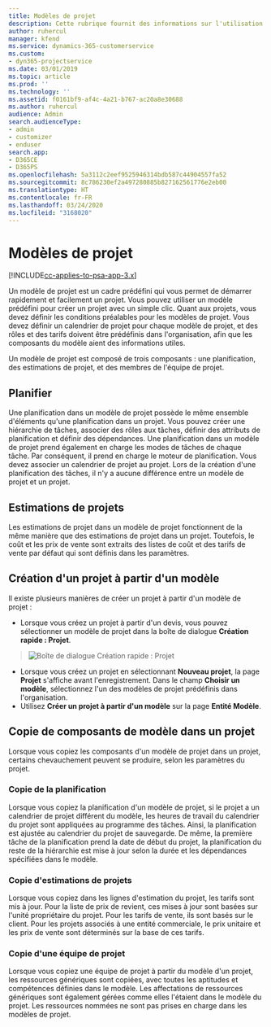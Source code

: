 ```yaml
---
title: Modèles de projet
description: Cette rubrique fournit des informations sur l'utilisation des modèles de projet pour un paramétrage rapide de projet.
author: ruhercul
manager: kfend
ms.service: dynamics-365-customerservice
ms.custom:
- dyn365-projectservice
ms.date: 03/01/2019
ms.topic: article
ms.prod: ''
ms.technology: ''
ms.assetid: f0161bf9-af4c-4a21-b767-ac20a8e30688
ms.author: ruhercul
audience: Admin
search.audienceType:
- admin
- customizer
- enduser
search.app:
- D365CE
- D365PS
ms.openlocfilehash: 5a3112c2eef9525946314bdb587c44904557fa52
ms.sourcegitcommit: 8c786230ef2a497280885b827162561776e2eb00
ms.translationtype: HT
ms.contentlocale: fr-FR
ms.lasthandoff: 03/24/2020
ms.locfileid: "3168020"
---
```

# <a name="project-templates"></a>Modèles de projet 

[!INCLUDE[cc-applies-to-psa-app-3.x](../includes/cc-applies-to-psa-app-3x.md)]

Un modèle de projet est un cadre prédéfini qui vous permet de démarrer rapidement et facilement un projet. Vous pouvez utiliser un modèle prédéfini pour créer un projet avec un simple clic. Quant aux projets, vous devez définir les conditions préalables pour les modèles de projet. Vous devez définir un calendrier de projet pour chaque modèle de projet, et des rôles et des tarifs doivent être prédéfinis dans l'organisation, afin que les composants du modèle aient des informations utiles.

Un modèle de projet est composé de trois composants : une planification, des estimations de projet, et des membres de l'équipe de projet.

## <a name="schedule"></a>Planifier

Une planification dans un modèle de projet possède le même ensemble d'éléments qu'une planification dans un projet. Vous pouvez créer une hiérarchie de tâches, associer des rôles aux tâches, définir des attributs de planification et définir des dépendances. Une planification dans un modèle de projet prend également en charge les modes de tâches de chaque tâche. Par conséquent, il prend en charge le moteur de planification. Vous devez associer un calendrier de projet au projet. Lors de la création d'une planification des tâches, il n'y a aucune différence entre un modèle de projet et un projet.

## <a name="project-estimates"></a>Estimations de projets

Les estimations de projet dans un modèle de projet fonctionnent de la même manière que des estimations de projet dans un projet. Toutefois, le coût et les prix de vente sont extraits des listes de coût et des tarifs de vente par défaut qui sont définis dans les paramètres.

## <a name="creating-a-project-from-a-template"></a>Création d'un projet à partir d'un modèle
 
Il existe plusieurs manières de créer un projet à partir d'un modèle de projet :

- Lorsque vous créez un projet à partir d'un devis, vous pouvez sélectionner un modèle de projet dans la boîte de dialogue **Création rapide : Projet**.

> ![Boîte de dialogue Création rapide : Projet](media/project-11.png)

- Lorsque vous créez un projet en sélectionnant **Nouveau projet**, la page **Projet** s'affiche avant l'enregistrement. Dans le champ **Choisir un modèle**, sélectionnez l'un des modèles de projet prédéfinis dans l'organisation.
- Utilisez **Créer un projet à partir d'un modèle** sur la page **Entité Modèle**.

## <a name="copying-components-of-template-to-project"></a>Copie de composants de modèle dans un projet

Lorsque vous copiez les composants d'un modèle de projet dans un projet, certains chevauchement peuvent se produire, selon les paramètres du projet.

### <a name="copying-the-schedule"></a>Copie de la planification

Lorsque vous copiez la planification d'un modèle de projet, si le projet a un calendrier de projet différent du modèle, les heures de travail du calendrier du projet sont appliquées au programme des tâches. Ainsi, la planification est ajustée au calendrier du projet de sauvegarde. De même, la première tâche de la planification prend la date de début du projet, la planification du reste de la hiérarchie est mise à jour selon la durée et les dépendances spécifiées dans le modèle. 

### <a name="copying-project-estimates"></a>Copie d'estimations de projets 

Lorsque vous copiez dans les lignes d'estimation du projet, les tarifs sont mis à jour. Pour la liste de prix de revient, ces mises à jour sont basées sur l'unité propriétaire du projet. Pour les tarifs de vente, ils sont basés sur le client. Pour les projets associés à une entité commerciale, le prix unitaire et les prix de vente sont déterminés sur la base de ces tarifs.

### <a name="copying-a-project-team"></a>Copie d'une équipe de projet

Lorsque vous copiez une équipe de projet à partir du modèle d'un projet, les ressources génériques sont copiées, avec toutes les aptitudes et compétences définies dans le modèle. Les affectations de ressources génériques sont également gérées comme elles l'étaient dans le modèle du projet. Les ressources nommées ne sont pas prises en charge dans les modèles de projet.
